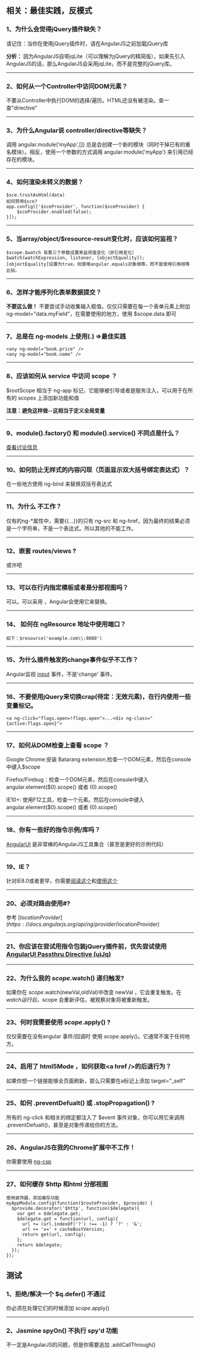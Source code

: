 ## 相关：最佳实践，反模式

### 1、为什么会觉得jQuery插件缺失？

请记住：当你在使用jQuery插件时，请在AngularJS之前加载jQuery库

**分析：** 因为AngularJS自带jqLite（可以理解为jQuery的精简版），如果先引入AngularJS的话，那么AngularJS会采用jqLite，而不是完整的jQuery库。

---
### 2、如何从一个Controller中访问DOM元素？

不要从Controller中执行DOM的选择/遍历。HTML还没有被渲染。查一查”directive“

---
### 3、为什么Angular说 controller/directive等缺失？

调用 angular.module('myApp',[]) 总是会创建一个新的模块（同时干掉已有的重名模块）。相反，使用一个参数的方式调用 angular.module('myApp') 来引用已经存在的模块。

---
### 4、如何渲染未转义的数据？

	$sce.trustAsHtml(data)
	如何禁用$sce?
	app.config(['$sceProvider', function($sceProvider) {
    	$sceProvider.enabled(false);
	}]);

---
### 5、当array/object/$resource-result变化时，应该如何监视？

	$scope.$watch 有第三个参数设置来监视值变化（非引用变化）
	$watch(watchExpression, listener, [objectEquality]);
	[objectEquality]设置为true，则使用angular.equals对象相等，而不是使用引用相等比较。

---
### 6、怎样才能序列化表单数据提交？

**不要这么做！** 不要尝试手动收集输入框值。仅仅只需要在每一个表单元素上附加 ng-model="data.myField"，在需要使用的地方，使用 $scope.data 即可

---
### 7、总是在 ng-models 上使用(.) =>最佳实践

	<any ng-model="book.price" />
	<any ng-model="book.name" />

---
### 8、应该如何从 service 中访问 scope ？

$rootScope 相当于 ng-app 标记，它能够被引导或者是服务注入，可以用于在所有的 scopes 上添加新功能和值

**注意：避免这样做--这相当于定义全局变量**

---
### 9、module().factory() 和 module().service() 不同点是什么？

[查看讨论信息](https://groups.google.com/forum/?fromgroups#!topic/angular/56sdORWEoqg)

---
### 10、如何防止无样式的内容闪现（页面显示双大括号绑定表达式）？

在一些地方使用 ng-bind 来替换双括号表达式

---
### 11、为什么 <a ng-click="go({{myVal}})"> 不工作？

仅有的ng-*属性中，需要{{...}}的只有 ng-src 和 ng-href，因为最终的结果必须是一个字符串，不是一个表达式。所以其他的不能工作。

---
### 12、嵌套 routes/views ? 

或许吧

---
### 13、可以在行内指定模板或者是分部视图吗？

可以。可以采用 <script id="some/partial.html" type="text/ng-template"></script> ，Angular会使用它来替换。

---
### 14、 如何在 ngResource 地址中使用端口？

	如下：$resource('example.com\\:8080')

---
### 15、为什么插件触发的change事件似乎不工作？

Angular监视 [input](https://developer.mozilla.org/en-US/docs/Web/Events/input) 事件，不是'change' 事件。

---
### 16、不要使用jQuery来切换crap(待定：无效元素)，在行内使用一些变量标记。

	<a ng-click="flags.open=!flags.open">...<div ng-class="{active:flags.open}">

---
### 17、如何从DOM检查上查看 scope ？

Google Chrome:安装 Batarang extension,检查一个DOM元素，然后在console中键入$scope

Firefox/Firebug：检查一个DOM元素，然后在console中键入 angular.element($0).scope()
或者 $($0).scope()

IE10+: 使用F12工具，检查一个元素。然后在console中键入 angular.element($0).scope()
或者 $($0).scope()

---
### 18、你有一些好的指令示例/库吗？

[AngularUI](http://angular-ui.github.com/) 是非常棒的AngularJS工具集合（甚至是更好的示例代码）

---
### 19、IE？

针对IE8.0或者更早，你需要[阅读这个](https://docs.angularjs.org/guide/ie)和[使用这个](http://angular-ui.github.io/#ieshiv)

---
### 20、必须对路由使用#?

参考 [$locationProvider](https://docs.angularjs.org/api/ng/provider/$locationProvider)

---
### 21、你应该在尝试用指令包装jQuery插件前，优先尝试使用[AngularUI Passthru Directive (uiJq) ](http://angular-ui.github.io/#directives-jq)

---
### 22、为什么我的 $scope.$watch() 递归触发?

如果你在 $scope.$watch(newVal,oldVal)中改变 newVal ，它会重复触发。在 $watch 运行后，$scope 会重新评估，被观察对象将被重新触发。

---
### 23、何时我需要使用 $scope.$apply() ?

仅仅需要在没有angular 事件/回调时 使用 $scope.$apply()。它通常不属于任何地方。

---
### 24、启用了 html5Mode ，如何获取&lt;a href />的后退行为？

如果你想一个链接能够全页面刷新，那么只需要在a标记上添加 target="_self"

---
### 25、如何 .preventDefualt() 或 .stopPropagation() ?

所有的 ng-click 和相关的绑定都注入了 $event 事件对象，你可以用它来调用 .preventDefualt()，甚至是对象传递给你的方法。

---
### 26、AngularJS在我的Chrome扩展中不工作！

你需要使用 [ng-csp](http://docs.angularjs.org/api/ng.directive:ngCsp)

---
### 27、如何缓存 $http 和html 分部视图

	使用装饰器，添加缓存功能
	myAppModule.config(function($routeProvider, $provide) {
	  $provide.decorator('$http', function($delegate){
	    var get = $delegate.get;
	    $delegate.get = function(url, config){
	      url += (url.indexOf('?') !== -1) ? '?' : '&';
	      url += 'v=' + cacheBustVersion;
	      return get(url, config);
	    };
	    return $delegate;
	  });
	}); 

## 测试

### 1、拒绝/解决一个 $q.defer() 不通过

你必须在处理它们的时候添加 $scope.$apply()

---
### 2、Jasmine spyOn() 不执行 spy'd 功能

不一定是AngularJS的问题，但是你需要追加 .addCallThrough()

